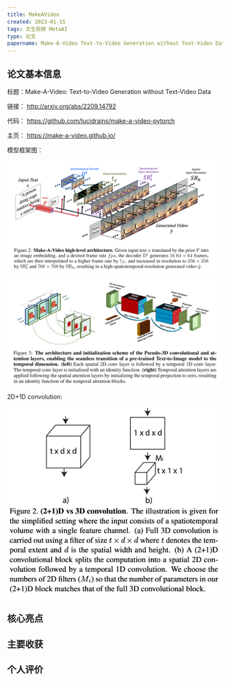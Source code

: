 ```yaml
---
title: MakeAVideo
created: 2023-01-15
tags: 文生视频 MetaAI
type: 论文
papername: Make-A-Video Text-to-Video Generation without Text-Video Data
---
```


## 论文基本信息

标题：Make-A-Video: Text-to-Video Generation without Text-Video Data

链接： http://arxiv.org/abs/2209.14792

代码： https://github.com/lucidrains/make-a-video-pytorch

主页： https://make-a-video.github.io/ 

模型框架图：

![](img/Pasted%20image%2020230115223106.png)

![](img/Pasted%20image%2020230115224848.png)


2D+1D convolution:

![](img/Pasted%20image%2020230116164052.png)



## 核心亮点



## 主要收获



## 个人评价



